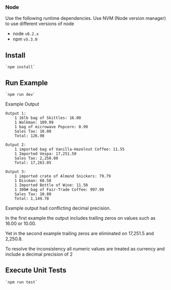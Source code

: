 
### Node
Use the following runtime dependencies.  Use NVM (Node version manager) to use different versions of node 
* node `v8.2.x`
* npm `v5.3.0`

## Install
    `npm install`
    
## Run Example
    `npm run dev`
    
Example Output

    Output 1:
        1 16lb bag of Skittles: 16.00
        1 Walkman: 109.99
        1 bag of microwave Popcorn: 0.99
        Sales Tax: 10.00
        Total: 126.98
     
    Output 2:
        1 imported bag of Vanilla-Hazelnut Coffee: 11.55
        1 Imported Vespa: 17,251.50
        Sales Tax: 2,250.80
        Total: 17,263.05
     
    Output 3:
        1 imported crate of Almond Snickers: 79.79
        1 Discman: 60.50
        1 Imported Bottle of Wine: 11.50
        1 300# bag of Fair-Trade Coffee: 997.99
        Sales Tax: 10.80
        Total: 1,149.78
        
        
Example output had conflicting decimal precision.

In the first example the output includes trailing zeros on values such as 16.00 or 10.00.

Yet in the second example trailing zeros are eliminated on 17,251.5 and 2,250.8.

To resolve the inconsistency all numeric values are treated as currency and include a decimal precision of 2
    
## Execute Unit Tests
    `npm run test`

